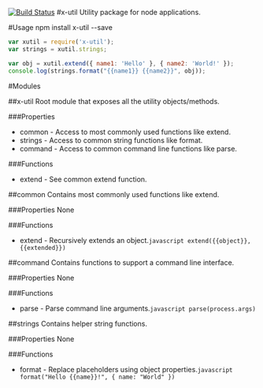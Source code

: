 [![Build Status](https://travis-ci.org/azweb76/node-x-util.png?branch=master)](https://travis-ci.org/azweb76/node-x-util)
#x-util
Utility package for node applications.

#Usage
npm install x-util --save

```javascript
var xutil = require('x-util');
var strings = xutil.strings;

var obj = xutil.extend({ name1: 'Hello' }, { name2: 'World!' });
console.log(strings.format("{{name1}} {{name2}}", obj));
```
#Modules

##x-util
Root module that exposes all the utility objects/methods.

###Properties

- common - Access to most commonly used functions like extend.
- strings - Access to common string functions like format.
- command - Access to common command line functions like parse.

###Functions
- extend - See common extend function.

##common
Contains most commonly used functions like extend.

###Properties
None

###Functions
- extend - Recursively extends an object.```javascript extend({{object}}, {{extended}}) ```

##command
Contains functions to support a command line interface.

###Properties
None

###Functions
- parse - Parse command line arguments.```javascript parse(process.args) ```

##strings
Contains helper string functions.

###Properties
None

###Functions
- format - Replace placeholders using object properties.```javascript format("Hello {{name}}!", { name: "World" }) ```




